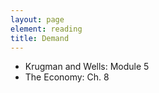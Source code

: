 ```yaml
---
layout: page
element: reading
title: Demand
---
```


* Krugman and Wells: Module 5
* The Economy: Ch. 8
